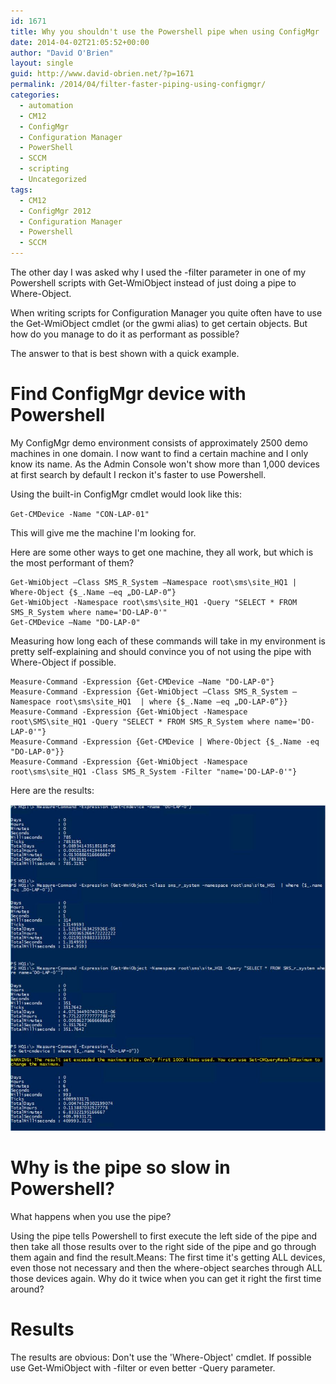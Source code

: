 ```yaml
---
id: 1671
title: Why you shouldn't use the Powershell pipe when using ConfigMgr
date: 2014-04-02T21:05:52+00:00
author: "David O'Brien"
layout: single
guid: http://www.david-obrien.net/?p=1671
permalink: /2014/04/filter-faster-piping-using-configmgr/
categories:
  - automation
  - CM12
  - ConfigMgr
  - Configuration Manager
  - PowerShell
  - SCCM
  - scripting
  - Uncategorized
tags:
  - CM12
  - ConfigMgr 2012
  - Configuration Manager
  - Powershell
  - SCCM
---
```

The other day I was asked why I used the -filter parameter in one of my Powershell scripts with Get-WmiObject instead of just doing a pipe to Where-Object.

When writing scripts for Configuration Manager you quite often have to use the Get-WmiObject cmdlet (or the gwmi alias) to get certain objects. But how do you manage to do it as performant as possible?

The answer to that is best shown with a quick example.

# Find ConfigMgr device with Powershell

My ConfigMgr demo environment consists of approximately 2500 demo machines in one domain. I now want to find a certain machine and I only know its name. As the Admin Console won't show more than 1,000 devices at first search by default I reckon it's faster to use Powershell.

Using the built-in ConfigMgr cmdlet would look like this:

`Get-CMDevice -Name "CON-LAP-01"`

This will give me the machine I'm looking for.

Here are some other ways to get one machine, they all work, but which is the most performant of them?

```
Get-WmiObject –Class SMS_R_System –Namespace root\sms\site_HQ1 | Where-Object {$_.Name –eq „DO-LAP-0“}
Get-WmiObject -Namespace root\sms\site_HQ1 -Query "SELECT * FROM SMS_R_System where name='DO-LAP-0'"
Get-CMDevice –Name "DO-LAP-0"
```

Measuring how long each of these commands will take in my environment is pretty self-explaining and should convince you of not using the pipe with Where-Object if possible.

```
Measure-Command -Expression {Get-CMDevice –Name "DO-LAP-0"}
Measure-Command -Expression {Get-WmiObject –Class SMS_R_System –Namespace root\sms\site_HQ1  | where {$_.Name –eq „DO-LAP-0“}}
Measure-Command -Expression {Get-WmiObject -Namespace root\SMS\site_HQ1 -Query "SELECT * FROM SMS_R_System where name='DO-LAP-0'"}
Measure-Command -Expression {Get-CMDevice | Where-Object {$_.Name -eq "DO-LAP-0"}}
Measure-Command -Expression {Get-WmiObject -Namespace root\sms\site_HQ1 -Class SMS_R_System -Filter "name='DO-LAP-0'"}
```

Here are the results:

![image](/media/2014/04/query_results.jpg)

# Why is the pipe so slow in Powershell?

What happens when you use the pipe?

Using the pipe tells Powershell to first execute the left side of the pipe and then take all those results over to the right side of the pipe and go through them again and find the result.Means: The first time it's getting ALL devices, even those not necessary and then the where-object searches through ALL those devices again. Why do it twice when you can get it right the first time around?

# Results

The results are obvious: Don't use the 'Where-Object' cmdlet. If possible use Get-WmiObject with -filter or even better -Query parameter.